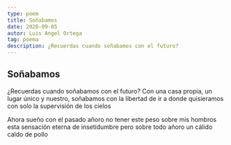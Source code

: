 ```yaml
---
type: poem
title: Soñabamos
date: 2020-09-05
autor: Luis Angel Ortega
tag: poema
description: ¿Recuerdas cuando soñabamos con el futuro?
---
```


## Soñabamos

¿Recuerdas cuando soñabamos con el futuro?
Con una casa propia, un lugar único y nuestro,
soñabamos con la libertad de ir a donde quisieramos
con solo la supervisión de los cielos


Ahora sueño con el pasado
añoro no tener este peso sobre mis hombros
esta sensación eterna de insetidumbre
pero sobre todo añoro un cálido caldo de pollo
